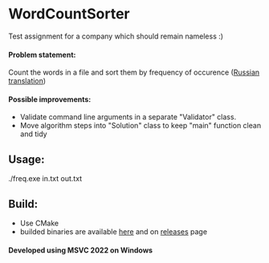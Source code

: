 # WordCountSorter

Test assignment for a company which should remain nameless :)

#### Problem statement:<br>
Count the words in a file and sort them by frequency of occurence ([Russian translation](https://github.com/andronov-alexey/WordCountSorter/blob/master/docs/Problem%20statement.txt))

#### Possible improvements:<br>
- Validate command line arguments in a separate "Validator" class.<br>
- Move algorithm steps into "Solution" class to keep "main" function clean and tidy<br>


## Usage:<br>
./freq.exe in.txt out.txt

## Build:<br>
- Use CMake<br>
- builded binaries are available [here](https://github.com/andronov-alexey/WordCountSorter/tree/master/bin) and on [releases](https://github.com/andronov-alexey/WordCountSorter/releases) page

#### Developed using MSVC 2022 on Windows
